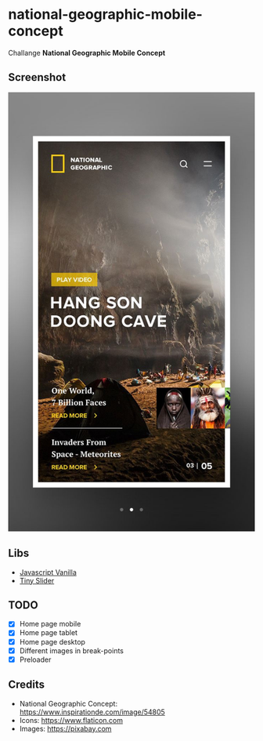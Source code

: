 # national-geographic-mobile-concept

Challange **National Geographic Mobile Concept**

## Screenshot

![National Geographic Mobile Concept](screenshots/national.jpg)

## Libs

- [Javascript Vanilla](http://vanilla-js.com)
- [Tiny Slider](https://github.com/ganlanyuan/tiny-slider)

## TODO

- [x] Home page mobile
- [x] Home page tablet
- [x] Home page desktop
- [x] Different images in break-points
- [x] Preloader

## Credits

- National Geographic Concept: https://www.inspirationde.com/image/54805
- Icons: https://www.flaticon.com
- Images: https://pixabay.com
